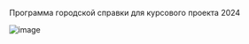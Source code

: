 Программа городской справки для курсового проекта 2024

![image](https://github.com/user-attachments/assets/3cc035d1-6a98-4cb4-9d98-3b001ed6726f)
